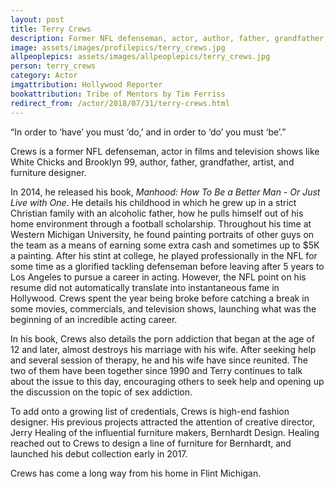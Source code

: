 ```yaml
---
layout: post
title: Terry Crews
description: Former NFL defenseman, actor, author, father, grandfather, artist, and furniture designer
image: assets/images/profilepics/terry_crews.jpg
allpeoplepics: assets/images/allpeoplepics/terry_crews.jpg
person: terry_crews
category: Actor
imgattribution: Hollywood Reporter
bookattribution: Tribe of Mentors by Tim Ferriss
redirect_from: /actor/2018/07/31/terry-crews.html
---
```


“In order to ‘have’ you must ‘do,’ and in order to ‘do’ you must ‘be’.”

Crews is a former NFL defenseman, actor in films and television shows like White Chicks and Brooklyn 99, author, father, grandfather, artist, and furniture designer. 

In 2014, he released his book, <i>Manhood: How To Be a Better Man - Or Just Live with One</i>. He details his childhood in which he grew up in a strict Christian family with an alcoholic father, how he pulls himself out of his home environment through a football scholarship. Throughout his time at Western Michigan University, he found painting portraits of other guys on the team as a means of earning some extra cash and sometimes up to $5K a painting. After his stint at college, he played professionally in the NFL for some time as a glorified tackling defenseman before leaving after 5 years to Los Angeles to pursue a career in acting. However, the NFL point on his resume did not automatically translate into instantaneous fame in Hollywood. Crews spent the year being broke before catching a break in some movies, commercials, and television shows, launching what was the beginning of an incredible acting career. 

In his book, Crews also details the porn addiction that began at the age of 12 and later, almost destroys his marriage with his wife. After seeking help and several session of therapy, he and his wife have since reunited. The two of them have been together since 1990 and Terry continues to talk about the issue to this day, encouraging others to seek help and opening up the discussion on the topic of sex addiction. 

To add onto a growing list of credentials, Crews is high-end fashion designer. His previous projects attracted the attention of creative director, Jerry Healing of the influential furniture makers, Bernhardt Design. Healing reached out to Crews to design a line of furniture for Bernhardt, and launched his debut collection early in 2017.

Crews has come a long way from his home in Flint Michigan. 



